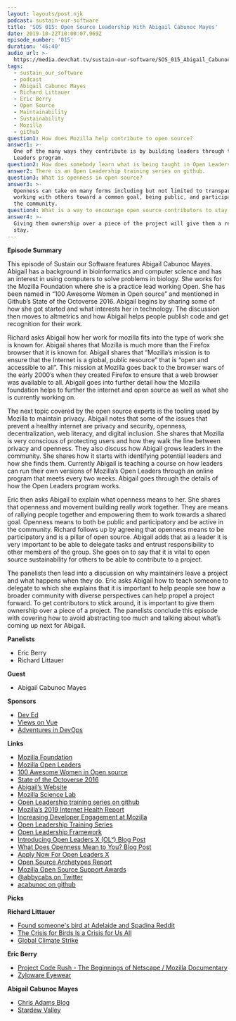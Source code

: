 ```yaml
---
layout: layouts/post.njk
podcast: sustain-our-software
title: 'SOS 015: Open Source Leadership With Abigail Cabunoc Mayes'
date: 2019-10-22T10:00:07.969Z
episode_number: '015'
duration: '46:40'
audio_url: >-
  https://media.devchat.tv/sustain-our-software/SOS_015_Abigail_Cabunoc_Mayes.mp3
tags:
  - sustain_our_software
  - podcast
  - Abigail Cabunoc Mayes
  - Richard Littauer
  - Eric Berry
  - Open Source
  - Maintainability
  - Sustainability
  - Mozilla
  - github
question1: How does Mozilla help contribute to open source?
answer1: >-
  One of the many ways they contribute is by building leaders through their Open
  Leaders program.
question2: How does somebody learn what is being taught in Open Leaders?
answer2: There is an Open Leadership training series on github.
question3: What is openness in open source?
answer3: >-
  Openness can take on many forms including but not limited to transparency,
  working with others toward a common goal, being public, and participating in
  the community.
question4: What is a way to encourage open source contributors to stay with a project?
answer4: >-
  Giving them ownership over a piece of the project will give them a reason to
  stay.
---
```

**Episode Summary**

This episode of Sustain our Software features Abigail Cabunoc Mayes. Abigail has a background in bioinformatics and computer science and has an interest in using computers to solve problems in biology. She works for the Mozilla Foundation where she is a practice lead working Open. She has been named in “100 Awesome Women in Open source” and mentioned in Github’s State of the Octoverse 2016. Abigail begins by sharing some of how she got started and what interests her in technology. The discussion then moves to altmetrics and how Abigail helps people publish code and get recognition for their work. 

Richard asks Abigail how her work for mozilla fits into the type of work she is known for. Abigail shares that Mozilla is much more than the Firefox browser that it is known for. Abigail shares that “Mozilla’s mission is to ensure that the Internet is a global, public resource” that is “open and accessible to all”. This mission at Mozilla goes back to the browser wars of the early 2000’s when they created Firefox to ensure that a web browser was available to all. Abigail goes into further detail how the Mozilla foundation helps to further the internet and open source as well as what she is currently working on. 

The next topic covered by the open source experts is the tooling used by Mozilla to maintain privacy. Abigail notes that some of the issues that prevent a healthy internet are privacy and security, openness, decentralization, web literacy, and digital inclusion. She shares that Mozilla is very conscious of protecting users and how they walk the line between privacy and openness. They also discuss how Abigail grows leaders in the community. She shares how it starts with identifying potential leaders and how she finds them. Currently Abigail is teaching a course on how leaders can run their own versions of Mozilla’s Open Leaders through an online program that meets every two weeks. Abigail goes through the details of how the Open Leaders program works. 

Eric then asks Abigail to explain what openness means to her. She shares that openness and movement building really work together. They are means of rallying people together and empowering them to work towards a shared goal. Openness means to both be public and participatory and be active in the community. Richard follows up by agreeing that openness means to be participatory and is a pillar of open source. Abigail adds that as a leader it is very important to be able to delegate tasks and entrust responsibility to other members of the group. She goes on to say that it is vital to open source sustainability for others to be able to contribute to a project. 

The panelists then lead into a discussion on why maintainers leave a project and what happens when they do. Eric asks Abigail how to teach someone to delegate to which she explains that it is important to help people see how a broader community with diverse perspectives can help propel a project forward. To get contributors to stick around, it is important to give them ownership over a piece of a project. The panelists conclude this episode with covering how to avoid abstracting too much and talking about what’s coming up next for Abigail.

**Panelists**



*   Eric Berry 
*   Richard Littauer

**Guest**



*   Abigail Cabunoc Mayes

**Sponsors**



*   [Dev Ed](https://devchat.tv/dev-ed/)
*   [Views on Vue](https://devchat.tv/views-on-vue/)
*   [Adventures in DevOps](https://devchat.tv/adventures-in-devops/)

**Links**



*   [Mozilla Foundation](https://www.mozilla.org/en-US/)
*   [Mozilla Open Leaders](https://foundation.mozilla.org/en/opportunity/mozilla-open-leaders/)
*   [100 Awesome Women in Open source](https://blog.sourced.tech/post/100-awesome-women-in-the-open-source-community-you-should-know/)
*   [State of the Octoverse 2016](https://octoverse.github.com/2016/)
*   [Abigail’s Website](https://acabunoc.github.io/)
*   [Mozilla Science Lab](https://science.mozilla.org)
*   [Open Leadership training series on github](https://github.com/mozilla/open-leadership-training-series)
*   [Mozilla’s 2019 Internet Health Report](https://blog.mozilla.org/blog/2019/04/23/its-complicated-mozillas-2019-internet-health-report/)
*   [Increasing Developer Engagement at Mozilla](http://blog.abigailcabunoc.com/increasing-developer-engagement-at-mozilla-science-learning-advocacy)
*   [Open Leadership Training Series](https://mzl.la/open-leadership)
*   [Open Leadership Framework](https://mzl.la/olf)
*   [Introducing Open Leaders X (OLˣ) Blog Post](https://medium.com/read-write-participate/introducing-open-leaders-x-ol%CB%A3-a12e049f5cc0)
*   [What Does Openness Mean to You? Blog Post](https://medium.com/read-write-participate/what-does-openness-mean-to-you-eb0af9e778bd)
*   [Apply Now For Open Leaders X](https://medium.com/@MozOpenLeaders/apply-now-for-open-leaders-x-bacb02699f85)
*   [Open Source Archetypes Report](https://blog.mozilla.org/wp-content/uploads/2018/05/MZOTS_OS_Archetypes_report_ext_scr.pdf)
*   [Mozilla Open Source Support Awards](https://www.mozilla.org/en-US/moss/)
*   [@abbycabs on Twitter](https://twitter.com/abbycabs?lang=en)
*   [acabunoc on github](https://github.com/acabunoc)



**Picks**

**Richard Littauer**



*   [Found someone's bird at Adelaide and Spadina Reddit](https://www.reddit.com/r/toronto/comments/d6ku29/found_someones_bird_at_adelaide_and_spadina/)
*   [The Crisis for Birds Is a Crisis for Us All](https://www.nytimes.com/2019/09/19/opinion/crisis-birds-north-america.html)
*   [Global Climate Strike](https://globalclimatestrike.net)

**Eric Berry**



*   [Project Code Rush - The Beginnings of Netscape / Mozilla Documentary](https://documentary.net/video/project-code-rush-the-beginnings-of-netscape-mozilla-documentary/)
*   [Zyloware Eyewear](http://www.zyloware.com/shaq/shaquille-o-neal-eyewear)

**Abigail Cabunoc Mayes**



*   [Chris Adams Blog](https://blog.chrisadams.me.uk/)
*   [Stardew Valley](https://store.steampowered.com/app/413150/Stardew_Valley/)
